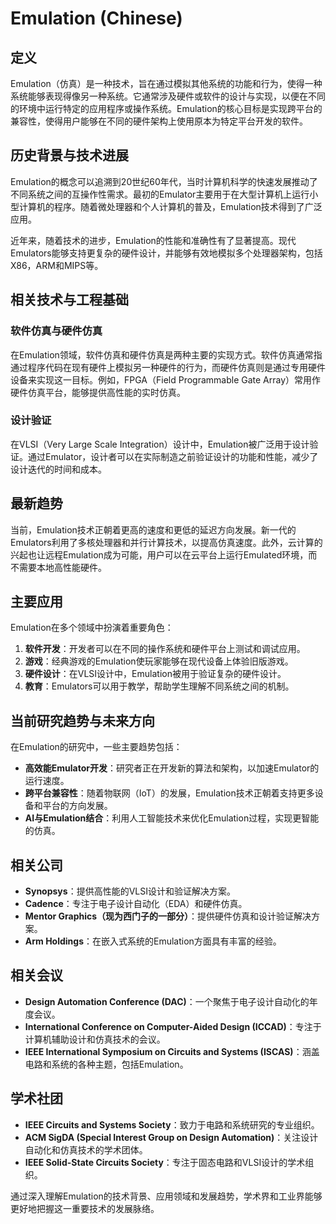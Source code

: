 # Emulation (Chinese)

## 定义

Emulation（仿真）是一种技术，旨在通过模拟其他系统的功能和行为，使得一种系统能够表现得像另一种系统。它通常涉及硬件或软件的设计与实现，以便在不同的环境中运行特定的应用程序或操作系统。Emulation的核心目标是实现跨平台的兼容性，使得用户能够在不同的硬件架构上使用原本为特定平台开发的软件。

## 历史背景与技术进展

Emulation的概念可以追溯到20世纪60年代，当时计算机科学的快速发展推动了不同系统之间的互操作性需求。最初的Emulator主要用于在大型计算机上运行小型计算机的程序。随着微处理器和个人计算机的普及，Emulation技术得到了广泛应用。

近年来，随着技术的进步，Emulation的性能和准确性有了显著提高。现代Emulators能够支持更复杂的硬件设计，并能够有效地模拟多个处理器架构，包括X86，ARM和MIPS等。

## 相关技术与工程基础

### 软件仿真与硬件仿真

在Emulation领域，软件仿真和硬件仿真是两种主要的实现方式。软件仿真通常指通过程序代码在现有硬件上模拟另一种硬件的行为，而硬件仿真则是通过专用硬件设备来实现这一目标。例如，FPGA（Field Programmable Gate Array）常用作硬件仿真平台，能够提供高性能的实时仿真。

### 设计验证

在VLSI（Very Large Scale Integration）设计中，Emulation被广泛用于设计验证。通过Emulator，设计者可以在实际制造之前验证设计的功能和性能，减少了设计迭代的时间和成本。

## 最新趋势

当前，Emulation技术正朝着更高的速度和更低的延迟方向发展。新一代的Emulators利用了多核处理器和并行计算技术，以提高仿真速度。此外，云计算的兴起也让远程Emulation成为可能，用户可以在云平台上运行Emulated环境，而不需要本地高性能硬件。

## 主要应用

Emulation在多个领域中扮演着重要角色：

1. **软件开发**：开发者可以在不同的操作系统和硬件平台上测试和调试应用。
2. **游戏**：经典游戏的Emulation使玩家能够在现代设备上体验旧版游戏。
3. **硬件设计**：在VLSI设计中，Emulation被用于验证复杂的硬件设计。
4. **教育**：Emulators可以用于教学，帮助学生理解不同系统之间的机制。

## 当前研究趋势与未来方向

在Emulation的研究中，一些主要趋势包括：

- **高效能Emulator开发**：研究者正在开发新的算法和架构，以加速Emulator的运行速度。
- **跨平台兼容性**：随着物联网（IoT）的发展，Emulation技术正朝着支持更多设备和平台的方向发展。
- **AI与Emulation结合**：利用人工智能技术来优化Emulation过程，实现更智能的仿真。

## 相关公司

- **Synopsys**：提供高性能的VLSI设计和验证解决方案。
- **Cadence**：专注于电子设计自动化（EDA）和硬件仿真。
- **Mentor Graphics（现为西门子的一部分）**：提供硬件仿真和设计验证解决方案。
- **Arm Holdings**：在嵌入式系统的Emulation方面具有丰富的经验。

## 相关会议

- **Design Automation Conference (DAC)**：一个聚焦于电子设计自动化的年度会议。
- **International Conference on Computer-Aided Design (ICCAD)**：专注于计算机辅助设计和仿真技术的会议。
- **IEEE International Symposium on Circuits and Systems (ISCAS)**：涵盖电路和系统的各种主题，包括Emulation。

## 学术社团

- **IEEE Circuits and Systems Society**：致力于电路和系统研究的专业组织。
- **ACM SigDA (Special Interest Group on Design Automation)**：关注设计自动化和仿真技术的学术团体。
- **IEEE Solid-State Circuits Society**：专注于固态电路和VLSI设计的学术组织。

通过深入理解Emulation的技术背景、应用领域和发展趋势，学术界和工业界能够更好地把握这一重要技术的发展脉络。